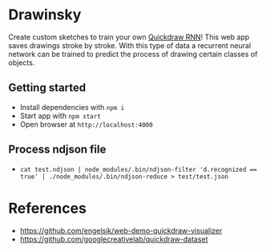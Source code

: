# Drawinsky

Create custom sketches to train your own [Quickdraw RNN](https://www.tensorflow.org/tutorials/sequences/recurrent_quickdraw)!
This web app saves drawings stroke by stroke. With this type of data a recurrent
neural network can be trained to predict the process of drawing certain classes
of objects.

## Getting started

- Install dependencies with `npm i`
- Start app with `npm start`
- Open browser at `http://localhost:4000`

## Process ndjson file
- `cat test.ndjson | node_modules/.bin/ndjson-filter 'd.recognized == true' | ./node_modules/.bin/ndjson-reduce > test/test.json`

# References
- https://github.com/engelsjk/web-demo-quickdraw-visualizer
- https://github.com/googlecreativelab/quickdraw-dataset

